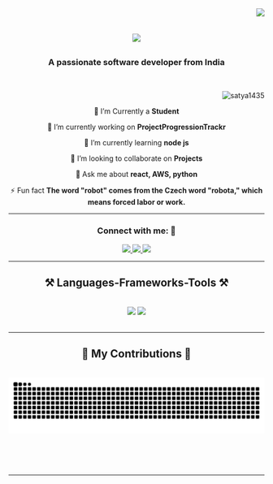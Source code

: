 <img align="right" src="https://visitor-badge.laobi.icu/badge?page_id=satya1435.satya1435" />

<h1 align="center">
    <img src="https://readme-typing-svg.herokuapp.com/?font=Righteous&size=35&center=true&vCenter=true&width=500&height=70&duration=4000&lines=Hi+There!+👋;+I'm+Satya+Gopal+Chinnari!;" />
</h1>
<h3 align="center">A passionate software developer from India </h3>
<br/>
<div align="center">
<p align="right"> <img src="https://komarev.com/ghpvc/?username=satya1435&label=Profile%20views&color=0e75b6&style=flat" alt="satya1435" /> </p>

  🤝 I’m Currently a **Student**

  🔭 I’m currently working on **ProjectProgressionTrackr**

  🌱 I’m currently learning **node js**

  👯 I’m looking to collaborate on **Projects**

  💬 Ask me about **react, AWS, python**

  ⚡ Fun fact **The word "robot" comes from the Czech word "robota," which means forced labor or work.**

  </div>
<hr/>

<div align="center"> 
    <h3>Connect with me: 🤝 </h3>
  <a href="mailto:satya950533@gmail.com">
    <img src="https://img.shields.io/badge/Gmail-333333?style=for-the-badge&logo=gmail&logoColor=red" />
  </a>
  <a href="www.linkedin.com/in/satya-gopal-chinnari" target="_blank">
    <img src="https://img.shields.io/badge/LinkedIn-0077B5?style=for-the-badge&logo=linkedin&logoColor=white" target="_blank" />
  </a>
  <a href="https://profiles.lubtrends.com/gopal/" target="_blank">
     <img src="https://img.shields.io/badge/Portfolio-FF5722?style=for-the-badge&logo=todoist&logoColor=white" target="_blank" /> <!-- sqlite, safari, google-chrome are other good icon options -->
  </a>
</div>

 <hr/> 
<h2 align="center">⚒️ Languages-Frameworks-Tools ⚒️</h2>
<br/>
<div align="center">
    <img src="https://skillicons.dev/icons?i=react,bootstrap,html,css,vscode,github,figma,aws," />
    <img src="https://skillicons.dev/icons?i=python,javascript,c,mysql,mongodb,php," /><br>
</div>
<br/>
<hr/>
<div align="center">
  <h2>🐍 My Contributions 🐍</h2>
  <br>
  <img alt="snake eating my contributions" src="https://raw.githubusercontent.com/satya1435/satya1435/output/github-contribution-grid-snake.svg" />
  
  <br/><br/><br/>
</div>

<hr/>


